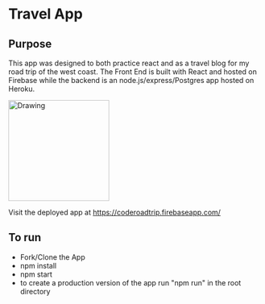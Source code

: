 # Travel App
## Purpose
This app was designed to both practice react and as a travel blog for my road trip of the west coast. The Front End is built with React and hosted on Firebase while the backend is an node.js/express/Postgres app hosted on Heroku.

<img src="./src/imgs/codeRoadTrip.png" alt="Drawing" style="width: 200px;"/>

Visit the deployed app at https://coderoadtrip.firebaseapp.com/

## To run
- Fork/Clone the App
- npm install
- npm start
- to create a production version of the app run "npm run" in the root directory

